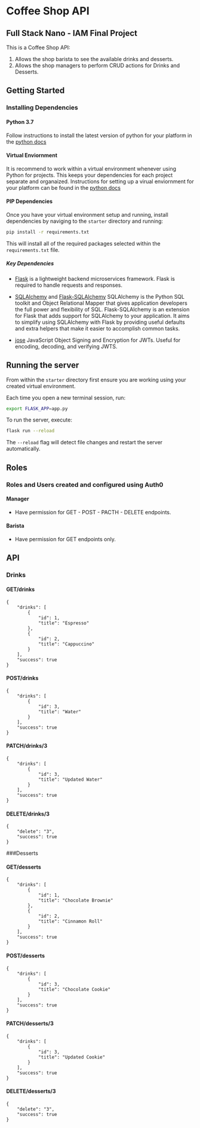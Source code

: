 # Coffee Shop API

## Full Stack Nano - IAM Final Project
This is a Coffee Shop API:
1) Allows the shop barista to see the available drinks and desserts.
2) Allows the shop managers to perform CRUD actions for Drinks and Desserts.

## Getting Started

### Installing Dependencies

#### Python 3.7

Follow instructions to install the latest version of python for your platform in the [python docs](https://docs.python.org/3/using/unix.html#getting-and-installing-the-latest-version-of-python)

#### Virtual Enviornment

It is recommend to work within a virtual environment whenever using Python for projects. This keeps your dependencies for each project separate and organaized. Instructions for setting up a virual enviornment for your platform can be found in the [python docs](https://packaging.python.org/guides/installing-using-pip-and-virtual-environments/)

#### PIP Dependencies

Once you have your virtual environment setup and running, install dependencies by naviging to the `starter` directory and running:

```bash
pip install -r requirements.txt
```

This will install all of the required packages selected within the `requirements.txt` file.

##### Key Dependencies

- [Flask](http://flask.pocoo.org/)  is a lightweight backend microservices framework. Flask is required to handle requests and responses.

- [SQLAlchemy](https://www.sqlalchemy.org/) and [Flask-SQLAlchemy](https://flask-sqlalchemy.palletsprojects.com/en/2.x/) SQLAlchemy is the Python SQL toolkit and Object Relational Mapper that gives application developers the full power and flexibility of SQL. Flask-SQLAlchemy is an extension for Flask that adds support for SQLAlchemy to your application. It aims to simplify using SQLAlchemy with Flask by providing useful defaults and extra helpers that make it easier to accomplish common tasks.
- [jose](https://python-jose.readthedocs.io/en/latest/) JavaScript Object Signing and Encryption for JWTs. Useful for encoding, decoding, and verifying JWTS.

## Running the server

From within the `starter` directory first ensure you are working using your created virtual environment.

Each time you open a new terminal session, run:

```bash
export FLASK_APP=app.py
```

To run the server, execute:

```bash
flask run --reload
```

The `--reload` flag will detect file changes and restart the server automatically.

## Roles
### Roles and Users created and configured using Auth0
#### Manager 
* Have permission for GET - POST - PACTH - DELETE endpoints.

#### Barista
* Have permission for GET endpoints only.


## API
### Drinks
#### GET/drinks
```
{
    "drinks": [
        {
            "id": 1,
            "title": "Espresso"
        },
        {
            "id": 2,
            "title": "Cappuccino"
        }
    ],
    "success": true
}
```

#### POST/drinks
```
{
    "drinks": [
        {
            "id": 3,
            "title": "Water"
        }
    ],
    "success": true
}
```

#### PATCH/drinks/3
```
{
    "drinks": [
        {
            "id": 3,
            "title": "Updated Water"
        }
    ],
    "success": true
}
```

#### DELETE/drinks/3
```
{
    "delete": "3",
    "success": true
}
```

###Desserts
#### GET/desserts
```
{
    "drinks": [
        {
            "id": 1,
            "title": "Chocolate Brownie"
        },
        {
            "id": 2,
            "title": "Cinnamon Roll"
        }
    ],
    "success": true
}
```

#### POST/desserts
```
{
    "drinks": [
        {
            "id": 3,
            "title": "Chocolate Cookie"
        }
    ],
    "success": true
}
```

#### PATCH/desserts/3
```
{
    "drinks": [
        {
            "id": 3,
            "title": "Updated Cookie"
        }
    ],
    "success": true
}
```

#### DELETE/desserts/3
```
{
    "delete": "3",
    "success": true
}
```
